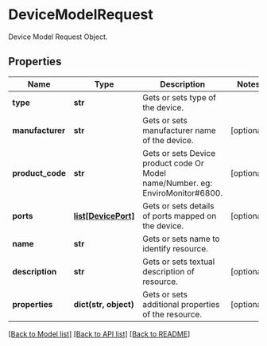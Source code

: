 # DeviceModelRequest

Device Model Request Object.
## Properties
Name | Type | Description | Notes
------------ | ------------- | ------------- | -------------
**type** | **str** | Gets or sets type of the device. | 
**manufacturer** | **str** | Gets or sets manufacturer name of the device. | [optional] 
**product_code** | **str** | Gets or sets Device product code Or Model name/Number.  eg: EnviroMonitor#6800. | [optional] 
**ports** | [**list[DevicePort]**](DevicePort.md) | Gets or sets details of ports mapped on the device. | [optional] 
**name** | **str** | Gets or sets name to identify resource. | 
**description** | **str** | Gets or sets textual description of resource. | [optional] 
**properties** | **dict(str, object)** | Gets or sets additional properties of the resource. | [optional] 

[[Back to Model list]](../README.md#documentation-for-models) [[Back to API list]](../README.md#documentation-for-api-endpoints) [[Back to README]](../README.md)


